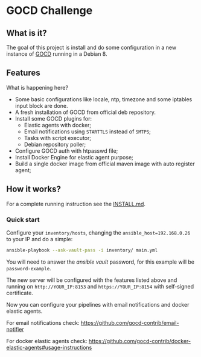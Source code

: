 GOCD Challenge
==============

## What is it?

The goal of this project is install and do some configuration in a new
instance of [GOCD](https://www.gocd.io/) running in a Debian 8.

## Features

What is happening here?

* Some basic configurations like locale, ntp, timezone and some iptables input
  block are done.
* A fresh installation of GOCD from official deb repository. 
* Install some GOCD plugins for:
	- Elastic agents with docker;
	- Email notifications using `STARTTLS` instead of `SMTPS`;
	- Tasks with script executor;
	- Debian repository poller;
* Configure GOCD auth with htpasswd file;
* Install Docker Engine for elastic agent purpose;
* Build a single docker image from official maven image with auto register
  agent;

## How it works?

For a complete running instruction see the [INSTALL.md](INSTALL.md).

### Quick start

Configure your `inventory/hosts`, changing the `ansible_host=192.168.0.26` to
your IP and do a simple:
```bash
ansible-playbook --ask-vault-pass -i inventory/ main.yml
```
You will need to answer the _ansible vault_ password, for this example will be
`password-example`.

The new server will be configured with the features listed above and running
on `http://YOUR_IP:8153` and `https://YOUR_IP:8154` with self-signed
certificate.

Now you can configure your pipelines with email notifications and docker
elastic agents.

For email notifications check: https://github.com/gocd-contrib/email-notifier

For docker elastic agents check:
https://github.com/gocd-contrib/docker-elastic-agents#usage-instructions
